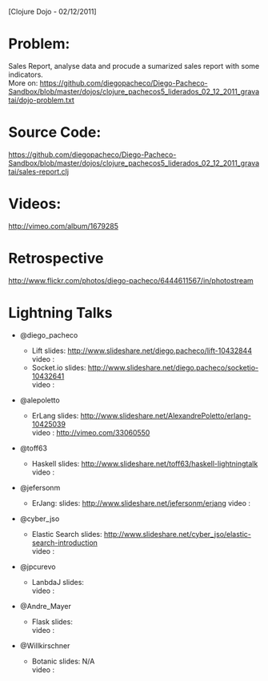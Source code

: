 [Clojure Dojo - 02/12/2011] 

Problem: 
========

Sales Report, analyse data and procude a sumarized sales report with some indicators. <br/>
More on: https://github.com/diegopacheco/Diego-Pacheco-Sandbox/blob/master/dojos/clojure_pachecos5_liderados_02_12_2011_gravatai/dojo-problem.txt

Source Code:
============

https://github.com/diegopacheco/Diego-Pacheco-Sandbox/blob/master/dojos/clojure_pachecos5_liderados_02_12_2011_gravatai/sales-report.clj

Videos:
=======

http://vimeo.com/album/1679285

Retrospective
=============

http://www.flickr.com/photos/diego-pacheco/6444611567/in/photostream

Lightning Talks 
===============

* @diego_pacheco
   * Lift
        slides: http://www.slideshare.net/diego.pacheco/lift-10432844 <br/>
        video : <br/>
   * Socket.io
        slides: http://www.slideshare.net/diego.pacheco/socketio-10432641 <br/>
        video : <br/>

* @alepoletto
   * ErLang
        slides: http://www.slideshare.net/AlexandrePoletto/erlang-10425039 <br/>
        video : http://vimeo.com/33060550 <br/>
   
* @toff63 
   * Haskell
       slides: http://www.slideshare.net/toff63/haskell-lightningtalk <br/>
       video : <br/> 
   
* @jefersonm
   * ErJang:
       slides: http://www.slideshare.net/jefersonm/erjang
       video : 
   
* @cyber_jso
   * Elastic Search 
       slides: http://www.slideshare.net/cyber_jso/elastic-search-introduction <br/>
       video : <br/>
   
* @jpcurevo
   * LanbdaJ
       slides: <br/> 
       video : <br/>
   
* @Andre_Mayer
   * Flask
       slides: <br/>
       video : <br/>

* @Willkirschner 
   * Botanic
       slides: N/A <br/>
       video : <br/> 